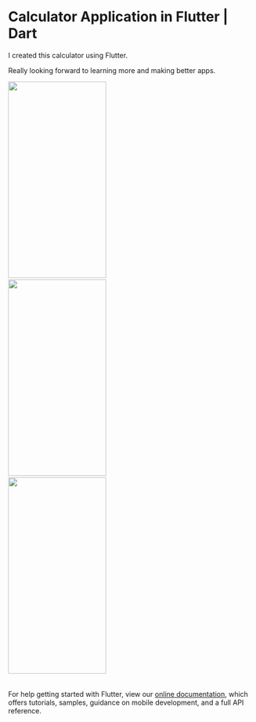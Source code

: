 # Calculator Application in Flutter | Dart

I created this calculator using Flutter. 

Really looking forward to learning more and making better apps.

<pre>
<img src="https://i.ibb.co/2kqnjYn/Screenshot-1644384271.png"  width="200" height="400" /> 
<img src="https://i.ibb.co/yQSXvPT/Screenshot-1644384290.png"  width="200" height="400" /> 
<img src="https://i.ibb.co/rsnvBCw/Screenshot-1644384300.png"  width="200" height="400" /> 

</pre>

For help getting started with Flutter, view our
[online documentation](https://flutter.dev/docs), which offers tutorials,
samples, guidance on mobile development, and a full API reference.
